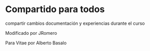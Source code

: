# Compartido para todos

compartir cambios documentación y experiencias durante el curso

Modificado por JRomero

Para Vitae por Alberto Basalo
